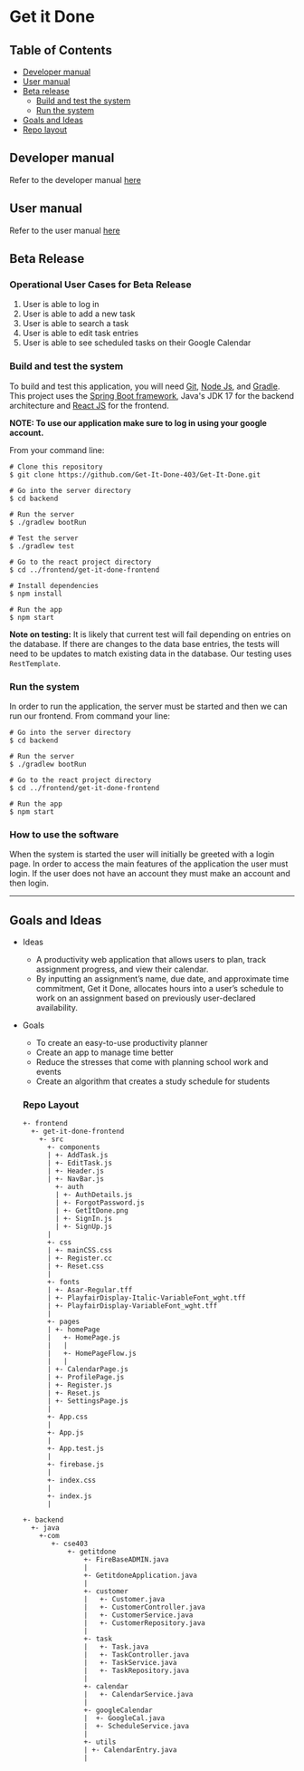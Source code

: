 # Get it Done

## Table of Contents
* [Developer manual](https://github.com/Get-It-Done-403/Get-It-Done/blob/main/README.md#developer-manual)
* [User manual](https://github.com/Get-It-Done-403/Get-It-Done/blob/main/README.md#user-manual)
* [Beta release](https://github.com/Get-It-Done-403/Get-It-Done/blob/main/README.md#beta-release)
  * [Build and test the system](https://github.com/Get-It-Done-403/Get-It-Done/blob/main/README.md#build-and-test-the-system)
  * [Run the system](https://github.com/Get-It-Done-403/Get-It-Done/blob/main/README.md#run-the-system) 
* [Goals and Ideas](https://github.com/Get-It-Done-403/Get-It-Done/blob/main/README.md#goals-and-ideas)
* [Repo layout](https://github.com/Get-It-Done-403/Get-It-Done/blob/main/README.md#repo-layout)

## Developer manual
Refer to the developer manual [here](https://github.com/Get-It-Done-403/Get-It-Done/blob/main/documentation/developer-manual.md)

## User manual
Refer to the user manual [here](https://github.com/Get-It-Done-403/Get-It-Done/blob/main/documentation/user-manual.md)

## Beta Release

### Operational User Cases for Beta Release
1. User is able to log in
2. User is able to add a new task
3. User is able to search a task
4. User is able to edit task entries
5. User is able to see scheduled tasks on their Google Calendar

### Build and test the system

To build and test this application, you will need [Git](https://git-scm.com/), [Node Js](https://nodejs.org/en/download/), and [Gradle](https://gradle.org/install/). This project uses the [Spring Boot framework](https://spring.io/), Java's JDK 17 for the backend architecture and [React JS](https://reactjs.org/) for the frontend. 

**NOTE: To use our application make sure to log in using your google account.**

From your command line:

```
# Clone this repository
$ git clone https://github.com/Get-It-Done-403/Get-It-Done.git

# Go into the server directory
$ cd backend

# Run the server
$ ./gradlew bootRun

# Test the server
$ ./gradlew test

# Go to the react project directory
$ cd ../frontend/get-it-done-frontend 

# Install dependencies
$ npm install

# Run the app
$ npm start
```
**Note on testing:** It is likely that current test will fail depending on entries on the database. If there are changes to the data base entries, the tests will need to be updates to match existing data in the database. Our testing uses ```RestTemplate```.

### Run the system

In order to run the application, the server must be started and then we can run our frontend. From command your line:
```
# Go into the server directory
$ cd backend

# Run the server
$ ./gradlew bootRun

# Go to the react project directory
$ cd ../frontend/get-it-done-frontend 

# Run the app
$ npm start
```

### How to use the software

When the system is started the user will initially be greeted with a login page. In order to access the main features of the application the user must login. If the user does not have an account they must make an account and then login.

----------------------------------------
             
## Goals and Ideas

* Ideas 
  - A productivity web application that allows users to plan, track assignment progress, and view their calendar. 
  - By inputting an assignment’s name, due date, and approximate time commitment, Get it Done, allocates hours into a user’s schedule to work on an assignment based on previously user-declared availability. 

* Goals
  - To create an easy-to-use productivity planner
  - Create an app to manage time better
  - Reduce the stresses that come with planning school work and events
  - Create an algorithm that creates a study schedule for students
  
  
  ### Repo Layout
  ```
  +- frontend
    +- get-it-done-frontend
      +- src 
        +- components
        | +- AddTask.js
        | +- EditTask.js
        | +- Header.js
        | +- NavBar.js
          +- auth
          | +- AuthDetails.js
          | +- ForgotPassword.js
          | +- GetItDone.png
          | +- SignIn.js
          | +- SignUp.js
        |
        +- css
        | +- mainCSS.css
        | +- Register.cc
        | +- Reset.css
        |
        +- fonts
        | +- Asar-Regular.tff
        | +- PlayfairDisplay-Italic-VariableFont_wght.tff
        | +- PlayfairDisplay-VariableFont_wght.tff
        |
        +- pages
        | +- homePage
        |   +- HomePage.js
        |   |
        |   +- HomePageFlow.js
        |   |
        | +- CalendarPage.js
        | +- ProfilePage.js
        | +- Register.js
        | +- Reset.js
        | +- SettingsPage.js
        |
        +- App.css
        |
        +- App.js
        |
        +- App.test.js
        |
        +- firebase.js
        |
        +- index.css
        |
        +- index.js
        |
        
  +- backend
    +- java
      +-com
         +- cse403
             +- getitdone
                 +- FireBaseADMIN.java
                 |
                 +- GetitdoneApplication.java
                 |
                 +- customer
                 |   +- Customer.java
                 |   +- CustomerController.java
                 |   +- CustomerService.java
                 |   +- CustomerRepository.java
                 |
                 +- task
                 |   +- Task.java
                 |   +- TaskController.java
                 |   +- TaskService.java
                 |   +- TaskRepository.java
                 |
                 +- calendar
                 |   +- CalendarService.java
                 |
                 +- googleCalendar
                 |  +- GoogleCal.java
                 |  +- ScheduleService.java
                 |
                 +- utils
                 | +- CalendarEntry.java
                 |
               

     ```
